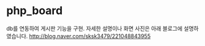 # php_board
db를 연동하여 게시판 기능을 구현.
자세한 설명이나 화면 사진은 아래 블로그에 설명하였습니다.
http://blog.naver.com/sksk3479/221048843955
